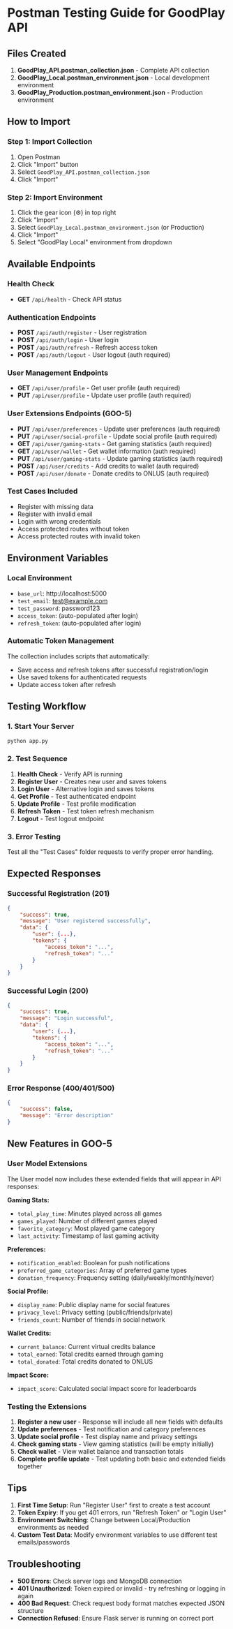 # Postman Testing Guide for GoodPlay API

## Files Created

1. **GoodPlay_API.postman_collection.json** - Complete API collection
2. **GoodPlay_Local.postman_environment.json** - Local development environment
3. **GoodPlay_Production.postman_environment.json** - Production environment

## How to Import

### Step 1: Import Collection
1. Open Postman
2. Click "Import" button
3. Select `GoodPlay_API.postman_collection.json`
4. Click "Import"

### Step 2: Import Environment
1. Click the gear icon (⚙️) in top right
2. Click "Import"
3. Select `GoodPlay_Local.postman_environment.json` (or Production)
4. Click "Import"
5. Select "GoodPlay Local" environment from dropdown

## Available Endpoints

### Health Check
- **GET** `/api/health` - Check API status

### Authentication Endpoints
- **POST** `/api/auth/register` - User registration
- **POST** `/api/auth/login` - User login
- **POST** `/api/auth/refresh` - Refresh access token
- **POST** `/api/auth/logout` - User logout (auth required)

### User Management Endpoints
- **GET** `/api/user/profile` - Get user profile (auth required)
- **PUT** `/api/user/profile` - Update user profile (auth required)

### User Extensions Endpoints (GOO-5)
- **PUT** `/api/user/preferences` - Update user preferences (auth required)
- **PUT** `/api/user/social-profile` - Update social profile (auth required)
- **GET** `/api/user/gaming-stats` - Get gaming statistics (auth required)
- **GET** `/api/user/wallet` - Get wallet information (auth required)
- **PUT** `/api/user/gaming-stats` - Update gaming statistics (auth required)
- **POST** `/api/user/credits` - Add credits to wallet (auth required)
- **POST** `/api/user/donate` - Donate credits to ONLUS (auth required)

### Test Cases Included
- Register with missing data
- Register with invalid email
- Login with wrong credentials
- Access protected routes without token
- Access protected routes with invalid token

## Environment Variables

### Local Environment
- `base_url`: http://localhost:5000
- `test_email`: test@example.com
- `test_password`: password123
- `access_token`: (auto-populated after login)
- `refresh_token`: (auto-populated after login)

### Automatic Token Management
The collection includes scripts that automatically:
- Save access and refresh tokens after successful registration/login
- Use saved tokens for authenticated requests
- Update access token after refresh

## Testing Workflow

### 1. Start Your Server
```bash
python app.py
```

### 2. Test Sequence
1. **Health Check** - Verify API is running
2. **Register User** - Creates new user and saves tokens
3. **Login User** - Alternative login and saves tokens
4. **Get Profile** - Test authenticated endpoint
5. **Update Profile** - Test profile modification
6. **Refresh Token** - Test token refresh mechanism
7. **Logout** - Test logout endpoint

### 3. Error Testing
Test all the "Test Cases" folder requests to verify proper error handling.

## Expected Responses

### Successful Registration (201)
```json
{
    "success": true,
    "message": "User registered successfully",
    "data": {
        "user": {...},
        "tokens": {
            "access_token": "...",
            "refresh_token": "..."
        }
    }
}
```

### Successful Login (200)
```json
{
    "success": true,
    "message": "Login successful",
    "data": {
        "user": {...},
        "tokens": {
            "access_token": "...",
            "refresh_token": "..."
        }
    }
}
```

### Error Response (400/401/500)
```json
{
    "success": false,
    "message": "Error description"
}
```

## New Features in GOO-5

### User Model Extensions
The User model now includes these extended fields that will appear in API responses:

**Gaming Stats:**
- `total_play_time`: Minutes played across all games
- `games_played`: Number of different games played
- `favorite_category`: Most played game category
- `last_activity`: Timestamp of last gaming activity

**Preferences:**
- `notification_enabled`: Boolean for push notifications
- `preferred_game_categories`: Array of preferred game types
- `donation_frequency`: Frequency setting (daily/weekly/monthly/never)

**Social Profile:**
- `display_name`: Public display name for social features
- `privacy_level`: Privacy setting (public/friends/private)
- `friends_count`: Number of friends in social network

**Wallet Credits:**
- `current_balance`: Current virtual credits balance
- `total_earned`: Total credits earned through gaming
- `total_donated`: Total credits donated to ONLUS

**Impact Score:**
- `impact_score`: Calculated social impact score for leaderboards

### Testing the Extensions

1. **Register a new user** - Response will include all new fields with defaults
2. **Update preferences** - Test notification and category preferences
3. **Update social profile** - Test display name and privacy settings
4. **Check gaming stats** - View gaming statistics (will be empty initially)
5. **Check wallet** - View wallet balance and transaction totals
6. **Complete profile update** - Test updating both basic and extended fields together

## Tips

1. **First Time Setup**: Run "Register User" first to create a test account
2. **Token Expiry**: If you get 401 errors, run "Refresh Token" or "Login User"
3. **Environment Switching**: Change between Local/Production environments as needed
4. **Custom Test Data**: Modify environment variables to use different test emails/passwords

## Troubleshooting

- **500 Errors**: Check server logs and MongoDB connection
- **401 Unauthorized**: Token expired or invalid - try refreshing or logging in again
- **400 Bad Request**: Check request body format matches expected JSON structure
- **Connection Refused**: Ensure Flask server is running on correct port